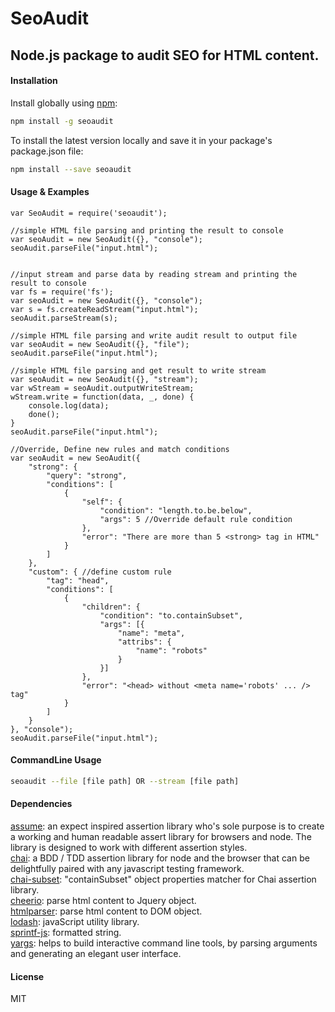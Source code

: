 # SeoAudit
## Node.js package to audit SEO for HTML content.

#### Installation

Install globally using [npm](https://www.npmjs.com/):

```bash
npm install -g seoaudit
```

To install the latest version locally and save it in your package's package.json file:

```bash
npm install --save seoaudit
```

#### Usage & Examples

```
var SeoAudit = require('seoaudit');

//simple HTML file parsing and printing the result to console
var seoAudit = new SeoAudit({}, "console");
seoAudit.parseFile("input.html");


//input stream and parse data by reading stream and printing the result to console
var fs = require('fs');
var seoAudit = new SeoAudit({}, "console");
var s = fs.createReadStream("input.html");
seoAudit.parseStream(s);

//simple HTML file parsing and write audit result to output file
var seoAudit = new SeoAudit({}, "file");
seoAudit.parseFile("input.html");

//simple HTML file parsing and get result to write stream
var seoAudit = new SeoAudit({}, "stream");
var wStream = seoAudit.outputWriteStream;
wStream.write = function(data, _, done) {
    console.log(data);
    done();
}
seoAudit.parseFile("input.html");

//Override, Define new rules and match conditions
var seoAudit = new SeoAudit({
    "strong": {
        "query": "strong",
        "conditions": [
            {
                "self": {
                    "condition": "length.to.be.below",
                    "args": 5 //Override default rule condition
                },
                "error": "There are more than 5 <strong> tag in HTML"
            }
        ]
    },
    "custom": { //define custom rule
        "tag": "head",
        "conditions": [
            {
                "children": {
                    "condition": "to.containSubset",
                    "args": [{
                        "name": "meta",
                        "attribs": {
                            "name": "robots"
                        }
                    }]
                },
                "error": "<head> without <meta name='robots' ... /> tag"
            }
        ]
    }
}, "console");
seoAudit.parseFile("input.html");
```

#### CommandLine Usage

```bash
seoaudit --file [file path] OR --stream [file path]
```

#### Dependencies
 [assume](https://github.com/bigpipe/assume): an expect inspired assertion library who's sole purpose is to create a working and human readable assert library for browsers and node. The library is designed to work with different assertion styles.  
[chai](http://www.chaijs.com/): a BDD / TDD assertion library for node and the browser that can be delightfully paired with any javascript testing framework.  
[chai-subset](https://github.com/debitoor/chai-subset): "containSubset" object properties matcher for Chai assertion library.  
[cheerio](https://github.com/cheeriojs/cheerio): parse html content to Jquery object.  
[htmlparser](https://github.com/tautologistics/node-htmlparser): parse html content to DOM object.  
[lodash](https://github.com/lodash/lodash): javaScript utility library.  
[sprintf-js](https://github.com/alexei/sprintf.js): formatted string.  
[yargs](https://github.com/yargs/yargs): helps to build interactive command line tools, by parsing arguments and generating an elegant user interface.  

#### License

MIT
